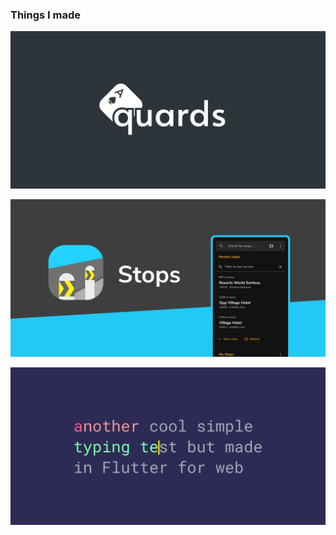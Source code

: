 ### Things I made

[![quards](assets/quards_banner.png)](https://quards.jeffsieu.com)

[![Stops app](assets/stops_banner.png)](https://github.com/jeffsieu/stops-flutter)

[![another typing test](assets/att_banner.png)](https://type.jeffsieu.com)
